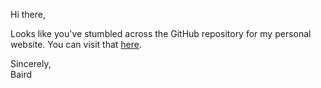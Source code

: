 <!--
### Hi there 👋
-->

Hi there,

Looks like you've stumbled across the GitHub repository for my personal website. You can visit that [here](https://bairdlangenbrunner.com/).

Sincerely,  
Baird

<!--
**bairdlangenbrunner/bairdlangenbrunner** is a ✨ _special_ ✨ repository because its `README.md` (this file) appears on your GitHub profile.

Here are some ideas to get you started:

- 🔭 I’m currently working on ...
- 🌱 I’m currently learning ...
- 👯 I’m looking to collaborate on ...
- 🤔 I’m looking for help with ...
- 💬 Ask me about ...
- 📫 How to reach me: ...
- 😄 Pronouns: ...
- ⚡ Fun fact: ...
-->
